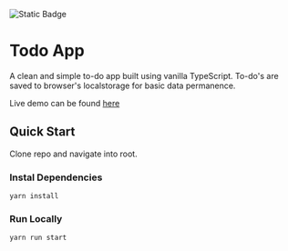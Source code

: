 ![Static Badge](https://img.shields.io/badge/firebase-deployed-brightgreen)

# Todo App

A clean and simple to-do app built using vanilla TypeScript. To-do's are saved to browser's localstorage for basic data permanence.

Live demo can be found [here](https://todo-ts-3dd16.web.app)

## Quick Start

Clone repo and navigate into root.

### Instal Dependencies

`yarn install`

### Run Locally

`yarn run start`